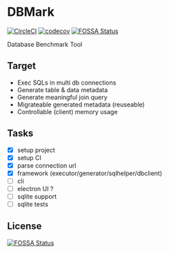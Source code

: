 # DBMark

[![CircleCI](https://circleci.com/gh/Soontao/DBMark/tree/master.svg?style=shield)](https://circleci.com/gh/Soontao/DBMark/tree/master)
[![codecov](https://codecov.io/gh/Soontao/DBMark/branch/master/graph/badge.svg)](https://codecov.io/gh/Soontao/DBMark)
[![FOSSA Status](https://app.fossa.io/api/projects/git%2Bgithub.com%2FSoontao%2FDBMark.svg?type=shield)](https://app.fossa.io/projects/git%2Bgithub.com%2FSoontao%2FDBMark?ref=badge_shield)

Database Benchmark Tool

## Target

* Exec SQLs in multi db connections
* Generate table & data metadata
* Generate meaningful join query
* Migrateable generated metadata (reuseable)
* Controllable (client) memory usage

## Tasks

- [x] setup project
- [x] setup CI
- [x] parse connection url
- [x] framework (executor/generator/sqlhelper/dbclient)
- [ ] cli
- [ ] electron UI ?
- [ ] sqlite support
- [ ] sqlite tests

## License
[![FOSSA Status](https://app.fossa.io/api/projects/git%2Bgithub.com%2FSoontao%2FDBMark.svg?type=large)](https://app.fossa.io/projects/git%2Bgithub.com%2FSoontao%2FDBMark?ref=badge_large)